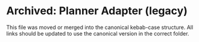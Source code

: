 # Archived: Planner Adapter (legacy)

This file was moved or merged into the canonical kebab-case structure. All links should be updated to use the canonical version in the correct folder.
